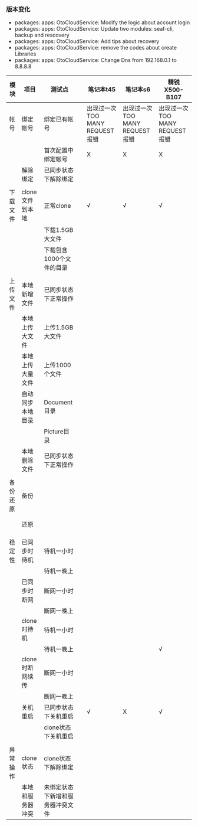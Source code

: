 ### 版本变化
- packages: apps: OtoCloudService: Modify the logic about account login
- packages: apps: OtoCloudService: Update two modules: seaf-cli,  backup and rescovery
- packages: apps: OtoCloudService: Add tips about recovery
- packages: apps: OtoCloudService: remove the codes about create Libraries
- packages: apps: OtoCloudService: Change Dns from 192.168.0.1 to 8.8.8.8

|模块|项目|测试点||笔记本t45|笔记本s6|精锐X500-B107|
|-----|-----|-----|-----|-----|-----|-----|
|帐号|绑定帐号|绑定已有帐号||出现过一次TOO MANY REQUEST报错|出现过一次TOO MANY REQUEST报错|出现过一次TOO MANY REQUEST报错|
|||首次配置中绑定帐号||X|X|X|
||解除绑定|已同步状态下解除绑定||||
|||||||||
|下载文件|clone文件到本地|正常clone||√|√|√|
|||下载1.5GB大文件|||||
|||下载包含1000个文件的目录|||||
|||||||||
|上传文件|本地新增文件|已同步状态下正常操作|||||
||本地上传大文件|上传1.5GB大文件|||||
||本地上传大量文件|上传1000个文件|||||
||自动同步本地目录|Document目录|||||
|||Picture目录|||||
||本地删除文件|已同步状态下正常操作|||||
|||||||||
|备份还原|备份||||||
||||||||
||||||||
||还原||||||
||||||||
||||||||
|||||||||
|稳定性|已同步时待机|待机一小时|||||
|||待机一晚上|||||
||已同步时断网|断网一小时|||||
|||断网一晚上|||||
||clone时待机|待机一小时|||||
|||待机一晚上||||√|
||clone时断网续传|断网一小时|||||
|||断网一晚上|||||
||关机重启|已同步状态下关机重启||√|X|√|
|||clone状态下关机重启|||||
|||||||||
|异常操作|clone状态|clone状态下解除绑定|||||
||本地和服务器冲突|未绑定状态下新增和服务器冲突文件|||||
